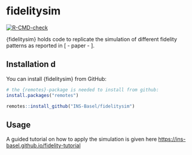 
<!-- README.md is generated from README.Rmd. Please edit that file -->

# fidelitysim

<!-- badges: start -->

[![R-CMD-check](https://github.com/INS-Basel/fidelitysim/workflows/R-CMD-check/badge.svg)](https://github.com/INS-Basel/fidelitysim/actions)
<!-- badges: end -->

{fidelitysim} holds code to replicate the simulation of different
fidelity patterns as reported in \[ - paper - \].

## Installation d

You can install {fidelitysim} from GitHub:

``` r
# the {remotes}-package is needed to install from github: 
install.packages("remotes")

remotes::install_github("INS-Basel/fidelitysim")
```

## Usage

A guided tutorial on how to apply the simulation is given here
<https://ins-basel.github.io/fidelity-tutorial>
